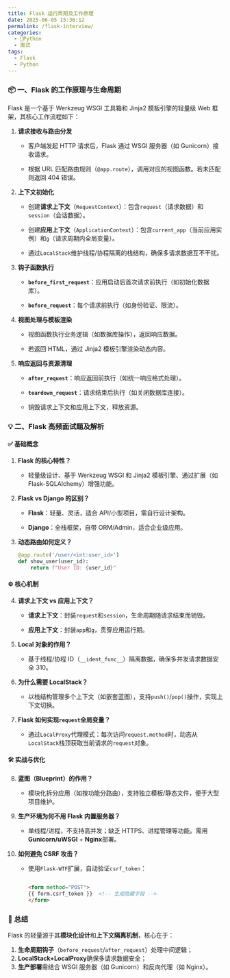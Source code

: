 ```yaml
---
title: Flask 运行周期及工作原理
date: 2025-06-05 15:36:12
permalink: /flask-interview/
categories:
  - 🐍Python
  - 面试
tags:
  - Flask
  - Python
---
```

### 📦 一、Flask 的工作原理与生命周期

Flask 是一个基于 Werkzeug WSGI 工具箱和 Jinja2 模板引擎的轻量级 Web 框架，其核心工作流程如下：

1. **请求接收与路由分发**

    * 客户端发起 HTTP 请求后，Flask 通过 WSGI 服务器（如 Gunicorn）接收请求。

    * 根据 URL 匹配路由规则（`@app.route`），调用对应的视图函数。若未匹配则返回 404 错误。

2. **上下文初始化**

    * 创建**请求上下文**（`RequestContext`）：包含`request`（请求数据）和`session`（会话数据）。

    * 创建**应用上下文**（`ApplicationContext`）：包含`current_app`（当前应用实例）和`g`（请求周期内全局变量）。

    * 通过`LocalStack`维护线程/协程隔离的栈结构，确保多请求数据互不干扰。

3. **钩子函数执行**

    * **`before_first_request`**：应用启动后首次请求前执行（如初始化数据库）。

    * **`before_request`**：每个请求前执行（如身份验证、限流）。

4. **视图处理与模板渲染**

    * 视图函数执行业务逻辑（如数据库操作），返回响应数据。

    * 若返回 HTML，通过 Jinja2 模板引擎渲染动态内容。

5. **响应返回与资源清理**

    * **`after_request`**：响应返回前执行（如统一响应格式处理）。

    * **`teardown_request`**：请求结束后执行（如关闭数据库连接）。

    * 销毁请求上下文和应用上下文，释放资源。

### 💡 二、Flask 高频面试题及解析

#### ✅ 基础概念

1. **Flask 的核心特性？**

    * 轻量级设计、基于 Werkzeug WSGI 和 Jinja2 模板引擎、通过扩展（如 Flask-SQLAlchemy）增强功能。

2. **Flask vs Django 的区别？**

    * **Flask**：轻量、灵活，适合 API/小型项目，需自行设计架构。

    * **Django**：全栈框架，自带 ORM/Admin，适合企业级应用。

3. **动态路由如何定义？**

    ```python
    @app.route('/user/<int:user_id>') 
    def show_user(user_id): 
        return f"User ID: {user_id}" 
    ```

#### ⚙️ 核心机制

4. **请求上下文 vs 应用上下文？**

    * **请求上下文**：封装`request`和`session`，生命周期随请求结束而销毁。

    * **应用上下文**：封装`app`和`g`，贯穿应用运行期。

5. **Local 对象的作用？**

    * 基于线程/协程 ID（`__ident_func__`）隔离数据，确保多并发请求数据安全 310。

6. **为什么需要 LocalStack？**

    * 以栈结构管理多个上下文（如嵌套蓝图），支持`push()`/`pop()`操作，实现上下文切换。

7. **Flask 如何实现`request`全局变量？**

    * 通过`LocalProxy`代理模式：每次访问`request.method`时，动态从`LocalStack`栈顶获取当前请求的`request`对象。

#### 🛠️ 实战与优化

8. **蓝图（Blueprint）的作用？**

    * 模块化拆分应用（如按功能分路由），支持独立模板/静态文件，便于大型项目维护。

9. **生产环境为何不用 Flask 内置服务器？**

    * 单线程/进程，不支持高并发；缺乏 HTTPS、进程管理等功能。需用**Gunicorn/uWSGI** + **Nginx**部署。

10. **如何避免 CSRF 攻击？**

    *   使用`Flask-WTF`扩展，自动验证`csrf_token`：

        ```html
        
        <form method="POST"> 
        {{ form.csrf_token }}  <!-- 生成隐藏字段 --> 
        </form> 
        ```

### 💎 总结

Flask 的轻量源于其**模块化设计**和**上下文隔离机制**，核心在于：

1. **生命周期钩子**（`before_request`/`after_request`）处理中间逻辑；
2. **LocalStack+LocalProxy**确保多请求数据安全；
3. **生产部署**需结合 WSGI 服务器（如 Gunicorn）和反向代理（如 Nginx）。
